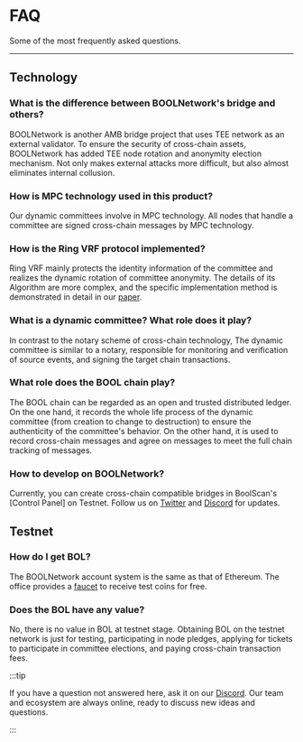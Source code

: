 # FAQ

Some of the most frequently asked questions.

---

## Technology

### What is the difference between BOOLNetwork's bridge and others?

BOOLNetwork is another AMB bridge project that uses TEE network as an external validator. To ensure the security of cross-chain assets, BOOLNetwork has added TEE node rotation and anonymity election mechanism. Not only makes external attacks more difficult, but also almost eliminates internal collusion.

### How is MPC technology used in this product?

Our dynamic committees involve in MPC technology. All nodes that handle a committee are signed cross-chain messages by MPC technology.

### How is the Ring VRF protocol implemented?

Ring VRF mainly protects the identity information of the committee and realizes the dynamic rotation of committee anonymity. The details of its Algorithm are more complex, and the specific implementation method is demonstrated in detail in our [paper](https://ieeexplore.ieee.org/document/9903072).

### What is a dynamic committee? What role does it play?

In contrast to the notary scheme of cross-chain technology, The dynamic committee is similar to a notary, responsible for monitoring and verification of source events, and signing the target chain transactions.

### What role does the BOOL chain play?

The BOOL chain can be regarded as an open and trusted distributed ledger. On the one hand, it records the whole life process of the dynamic committee (from creation to change to destruction) to ensure the authenticity of the committee's behavior. On the other hand, it is used to record cross-chain messages and agree on messages to meet the full chain tracking of messages.

### How to develop on BOOLNetwork?

Currently, you can create cross-chain compatible bridges in BoolScan's [Control Panel] on Testnet. Follow us on [Twitter](https://twitter.com/Bool_Official) and [Discord](https://discord.gg/DVd4q9qq7a) for updates.

## Testnet

### How do I get BOL?

The BOOLNetwork account system is the same as that of Ethereum. The office provides a [faucet](https://faucet.bool.network/) to receive test coins for free.

### Does the BOL have any value?

No, there is no value in BOL at testnet stage. Obtaining BOL on the testnet network is just for testing, participating in node pledges, applying for tickets to participate in committee elections, and paying cross-chain transaction fees.

:::tip

If you have a question not answered here, ask it on our [Discord](https://discord.com/invite/DVd4q9qq7a). Our team and ecosystem are always online, ready to discuss new ideas and questions.

:::
